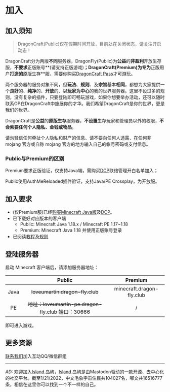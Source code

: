 # 加入

## 加入须知

> DragonCraft(Public)仅在假期时间开放，目前处在关闭状态，请关注开启动态！

DragonCraft分为两版**不同**服务器，DragonFly(Public)为**公益**的**非盈利**开放生存服，**不要求**正版账号**(请支持正版游戏)**；DragonCraft(Premium)为专为**正版用户**打造的**原版生存**服，需要你购买[DragonCraft Pass](https://afdian.net/item?plan_id=3a73a6a600a311ec869d52540025c377)才可游玩。

两个服务器的服务对象不同，但**玩法**、**规则**、及**宗旨**基本**相同**，都想为大家提供一个**良好**的、**纯净**的、**开放**的、**以玩家为中心**的我的世界服务器。这里不设过多的规则，没有复杂的插件，只要登陆即可畅玩游戏，如果你想要举办活动，还可以随时联系OP在DragonCraft中施展你的才华。我们希望DragonCraft是你的世界，更是我们的世界。

DragonCraft是**公益**的**原版生存**服务器，**不设置**生存玩家和管理员以外的权限，**不会索要任何个人隐私、金钱或物品**。

请勿轻信任何牵扯个人隐私和财产的信息、请不要向任何人透露、在任何非 mojang 官方或自称 mojang 官方的地方输入自己的帐号密码或支付信息。

### Public与Premium的区别

Premium要求正版验证，仅支持Java端，需购买[DCP](https://afdian.net/item?plan_id=3a73a6a600a311ec869d52540025c377)联络管理开白名单加入；

Public使用AuthMeReloaded插件验证，支持Java/PE Crossplay，为开放服。

## 加入要求

- (仅Premium服)已经[购买Minecraft Java版](https://minecraft.net/)及[DCP](https://afdian.net/item?plan_id=3a73a6a600a311ec869d52540025c377)。
- 已下载好对应版本的客户端
  - Public: Minecraft Java 1.18.x / Minecraft PE 1.17~1.18
  - Premium: Minecraft Java 1.18 并使用正版账号登录
- 已阅读[教程](/help)及[规则](/rules)

## 登陆服务器

启动 Minecraft 客户端后，请添加服务器地址：

|      |                      Public                      |          Premium          |
| :--: | :------------------------------------------------: | :-----------------------: |
| Java |           ~~loveumartin.dragon-fly.club~~           | minecraft.dragon-fly.club |
|  PE  | ~~地址：loveumartin-pe.dragon-fly.club 端口：30666~~ |             /             |

即可进入游戏。



## 更多资源

[联系我们](/contact)加入互动QQ/微信群组



---

*AD:* 欢迎加入[Island 岛屿](https://mast.dragon-fly.club/about)，[Island 岛屿](https://mast.dragon-fly.club/about)是由Mastodon驱动的一款开源、去中心化的社交平台。截至1/21/2022，中文毛象宇宙住民共104027名，嘟文共16516777条，相信在这里你可以找到一个不一样的自己。

